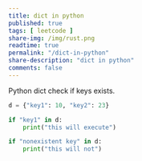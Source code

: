 ```yaml
---
title: dict in python
published: true
tags: [ leetcode ]
share-img: /img/rust.png
readtime: true
permalink: "/dict-in-python"
share-description: "dict in python"
comments: false
---
```


Python dict check if keys exists.

```python
d = {"key1": 10, "key2": 23}

if "key1" in d:
    print("this will execute")

if "nonexistent key" in d:
    print("this will not")

```